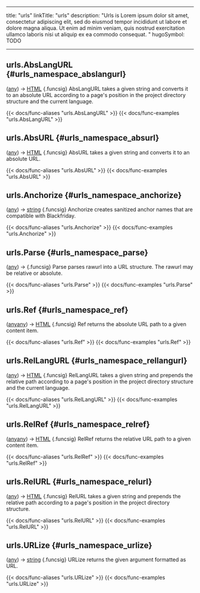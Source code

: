 




---
title: "urls"
linkTitle: "urls"
description: "Urls is Lorem ipsum dolor sit amet, consectetur adipiscing elit, sed do eiusmod tempor incididunt ut labore et dolore magna aliqua. Ut enim ad minim veniam, quis nostrud exercitation ullamco laboris nisi ut aliquip ex ea commodo consequat. "
hugoSymbol: TODO




---















## urls.AbsLangURL {#urls_namespace_abslangurl}

\([any](/documentation/reference/gotypes/#any)\) → [HTML](/documentation/reference/objects/html/template/html)
{.funcsig}
AbsLangURL takes a given string and converts it to an absolute URL according
to a page's position in the project directory structure and the current
language.


{{< docs/func-aliases "urls.AbsLangURL" >}}
{{< docs/func-examples "urls.AbsLangURL" >}}







## urls.AbsURL {#urls_namespace_absurl}

\([any](/documentation/reference/gotypes/#any)\) → [HTML](/documentation/reference/objects/html/template/html)
{.funcsig}
AbsURL takes a given string and converts it to an absolute URL.


{{< docs/func-aliases "urls.AbsURL" >}}
{{< docs/func-examples "urls.AbsURL" >}}







## urls.Anchorize {#urls_namespace_anchorize}

\([any](/documentation/reference/gotypes/#any)\) → [string](/documentation/reference/gotypes/#string)
{.funcsig}
Anchorize creates sanitized anchor names that are compatible with Blackfriday.


{{< docs/func-aliases "urls.Anchorize" >}}
{{< docs/func-examples "urls.Anchorize" >}}







## urls.Parse {#urls_namespace_parse}

\([any](/documentation/reference/gotypes/#any)\) → [](/documentation/reference/objects//)
{.funcsig}
Parse parses rawurl into a URL structure. The rawurl may be relative or
absolute.


{{< docs/func-aliases "urls.Parse" >}}
{{< docs/func-examples "urls.Parse" >}}







## urls.Ref {#urls_namespace_ref}

\([any](/documentation/reference/gotypes/#any)[any](/documentation/reference/gotypes/#any)\) → [HTML](/documentation/reference/objects/html/template/html)
{.funcsig}
Ref returns the absolute URL path to a given content item.


{{< docs/func-aliases "urls.Ref" >}}
{{< docs/func-examples "urls.Ref" >}}







## urls.RelLangURL {#urls_namespace_rellangurl}

\([any](/documentation/reference/gotypes/#any)\) → [HTML](/documentation/reference/objects/html/template/html)
{.funcsig}
RelLangURL takes a given string and prepends the relative path according to a
page's position in the project directory structure and the current language.


{{< docs/func-aliases "urls.RelLangURL" >}}
{{< docs/func-examples "urls.RelLangURL" >}}







## urls.RelRef {#urls_namespace_relref}

\([any](/documentation/reference/gotypes/#any)[any](/documentation/reference/gotypes/#any)\) → [HTML](/documentation/reference/objects/html/template/html)
{.funcsig}
RelRef returns the relative URL path to a given content item.


{{< docs/func-aliases "urls.RelRef" >}}
{{< docs/func-examples "urls.RelRef" >}}







## urls.RelURL {#urls_namespace_relurl}

\([any](/documentation/reference/gotypes/#any)\) → [HTML](/documentation/reference/objects/html/template/html)
{.funcsig}
RelURL takes a given string and prepends the relative path according to a
page's position in the project directory structure.


{{< docs/func-aliases "urls.RelURL" >}}
{{< docs/func-examples "urls.RelURL" >}}







## urls.URLize {#urls_namespace_urlize}

\([any](/documentation/reference/gotypes/#any)\) → [string](/documentation/reference/gotypes/#string)
{.funcsig}
URLize returns the given argument formatted as URL.


{{< docs/func-aliases "urls.URLize" >}}
{{< docs/func-examples "urls.URLize" >}}





